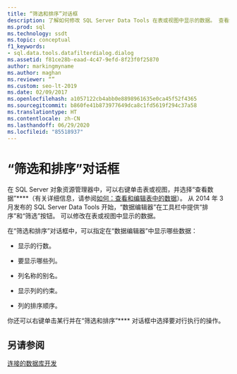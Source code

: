 ```yaml
---
title: “筛选和排序”对话框
description: 了解如何修改 SQL Server Data Tools 在表或视图中显示的数据。 查看如何调整行数、排序顺序和其他因素。
ms.prod: sql
ms.technology: ssdt
ms.topic: conceptual
f1_keywords:
- sql.data.tools.datafilterdialog.dialog
ms.assetid: f81ce28b-eaad-4c47-9efd-8f23f0f25870
author: markingmyname
ms.author: maghan
ms.reviewer: “”
ms.custom: seo-lt-2019
ms.date: 02/09/2017
ms.openlocfilehash: a1057122cb4abb0e8898961635e0ca45f52f4365
ms.sourcegitcommit: b860fe41b873977649dca8c1fd5619f294c37a58
ms.translationtype: HT
ms.contentlocale: zh-CN
ms.lasthandoff: 06/29/2020
ms.locfileid: "85518937"
---
```

# <a name="filter-and-sort-dialog-box"></a>“筛选和排序”对话框

在 SQL Server 对象资源管理器中，可以右键单击表或视图，并选择“查看数据”****（有关详细信息，请参阅[如何：查看和编辑表中的数据](../ssdt/how-to-view-and-edit-data-in-a-table.md)）。 从 2014 年 3 月发布的 SQL Server Data Tools 开始，“数据编辑器”在工具栏中提供“排序”和“筛选”按钮。 可以修改在表或视图中显示的数据。  
  
在“筛选和排序”对话框中，可以指定在“数据编辑器”中显示哪些数据：  
  
-   显示的行数。  
  
-   要显示哪些列。  
  
-   列名称的别名。  
  
-   显示列的约束。  
  
-   列的排序顺序。  
  
你还可以右键单击某行并在“筛选和排序”**** 对话框中选择要对行执行的操作。  
  
## <a name="see-also"></a>另请参阅  
[连接的数据库开发](../ssdt/connected-database-development.md)  
  
